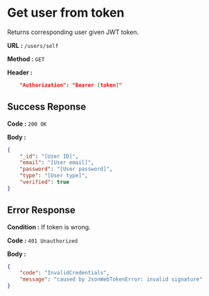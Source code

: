 # Get user from token

Returns corresponding user given JWT token.

**URL :** `/users/self`

**Method :** `GET`

**Header :**
```json
    "Authorization": "Bearer [token]"
```

## Success Reponse

**Code :** `200 OK`

**Body :**
```json
{
    "_id": "[User ID]",
    "email": "[User email]",
    "password": "[User password]",
    "type": "[User type]",
    "verified": true
}
```

## Error Response

**Condition :** If token is wrong.

**Code :** `401 Unauthorized`

**Body :**
```json
{
    "code": "InvalidCredentials",
    "message": "caused by JsonWebTokenError: invalid signature"
}
```